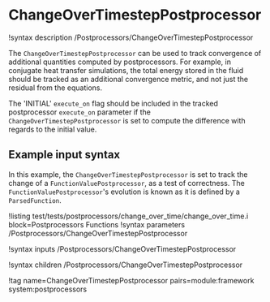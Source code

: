 # ChangeOverTimestepPostprocessor

!syntax description /Postprocessors/ChangeOverTimestepPostprocessor

The `ChangeOverTimestepPostprocessor` can be used to track convergence of additional quantities computed by postprocessors. For example, in conjugate heat transfer simulations, the total energy stored in the fluid should be tracked as an additional convergence metric, and not just the residual from the equations.

The 'INITIAL' `execute_on` flag should be included in the tracked postprocessor `execute_on` parameter if the `ChangeOverTimestepPostprocessor` is set to compute the difference with regards to the initial value.

## Example input syntax

In this example, the `ChangeOverTimestepPostprocessor` is set to track the change of a `FunctionValuePostprocessor`, as a test of correctness. The `FunctionValuePostprocessor`'s evolution is known as it is defined by a `ParsedFunction`.

!listing test/tests/postprocessors/change_over_time/change_over_time.i block=Postprocessors Functions
!syntax parameters /Postprocessors/ChangeOverTimestepPostprocessor

!syntax inputs /Postprocessors/ChangeOverTimestepPostprocessor

!syntax children /Postprocessors/ChangeOverTimestepPostprocessor

!tag name=ChangeOverTimestepPostprocessor pairs=module:framework system:postprocessors
